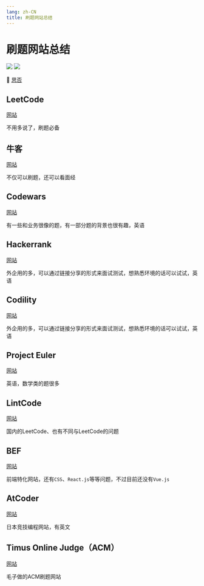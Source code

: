 ```yaml
---
lang: zh-CN
title: 刷题网站总结
---
```


# 刷题网站总结

![](https://img.shields.io/badge/-Leetcode-9ca3af.svg?logo=leetcode&style=popout-square)  ![](https://img.shields.io/badge/-ACM-9ca3af.svg?logo=acm&style=popout-square)



📡  [思否](https://segmentfault.com/a/1190000042572576)



## LeetCode

[网站](https://leetcode.com/problemset/all/)

不用多说了，刷题必备



## 牛客

[网站](https://www.nowcoder.com/)

不仅可以刷题，还可以看面经



## Codewars

[网站](https://www.codewars.com/dashboard)

有一些和业务很像的题，有一部分题的背景也很有趣，英语



## Hackerrank

[网站](https://www.hackerrank.com/dashboard)

外企用的多，可以通过链接分享的形式来面试测试，想熟悉环境的话可以试试，英语



## Codility

[网站](https://app.codility.com/programmers/)

外企用的多，可以通过链接分享的形式来面试测试，想熟悉环境的话可以试试，英语



## Project Euler

[网站](https://projecteuler.net/)

英语，数学类的题很多



## LintCode

[网站](https://www.lintcode.com/)

国内的LeetCode、也有不同与LeetCode的问题



## BEF

[网站](https://bigfrontend.dev/)

前端特化网站，还有`CSS`、`React.js`等等问题，不过目前还没有`Vue.js` 



## AtCoder

[网站](https://atcoder.jp/?lang=ja)

日本竞技编程网站，有英文



## Timus Online Judge（ACM）

[网站](https://acm.timus.ru/)

毛子做的ACM刷题网站



